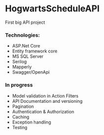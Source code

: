 # HogwartsScheduleAPI
First big API project
### Technologies:
- ASP.Net Core
- Entity framework core
- MS SQL Server
- Serilog
- Mapperly
- Swagger/OpenApi

### In progress
- Model validation in Action Filters
- API Documentation and versioning
- Pagination
- Authentication & Authorization
- Caching
- Exception handling
- Testing
